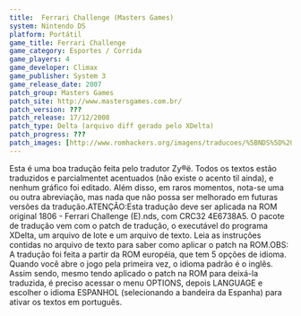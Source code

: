 ```yaml
---
title:  Ferrari Challenge (Masters Games)
system: Nintendo DS
platform: Portátil
game_title: Ferrari Challenge
game_category: Esportes / Corrida
game_players: 4
game_developer: Climax
game_publisher: System 3
game_release_date: 2007
patch_group: Masters Games
patch_site: http://www.mastersgames.com.br/
patch_version: ???
patch_release: 17/12/2008
patch_type: Delta (arquivo diff gerado pelo XDelta)
patch_progress: ???
patch_images: [http://www.romhackers.org/imagens/traducoes/%5BNDS%5D%20Ferrari%20Challenge%20-%20Masters%20Games%20-%201.png,http://www.romhackers.org/imagens/traducoes/%5BNDS%5D%20Ferrari%20Challenge%20-%20Masters%20Games%20-%202.png,http://www.romhackers.org/imagens/traducoes/%5BNDS%5D%20Ferrari%20Challenge%20-%20Masters%20Games%20-%203.png]
---
```

Esta é uma boa tradução feita pelo tradutor Zy®ë. Todos os textos estão traduzidos e parcialmentet acentuados (não existe o acento til ainda), e nenhum gráfico foi editado. Além disso, em raros momentos, nota-se uma ou outra abreviação, mas nada que não possa ser melhorado em futuras versões da tradução.ATENÇÃO:Esta tradução deve ser aplicada na ROM original 1806 - Ferrari Challenge (E).nds, com CRC32 4E6738A5. O pacote de tradução vem com o patch de tradução, o executável do programa XDelta, um arquivo de lote e um arquivo de texto. Leia as instruções contidas no arquivo de texto para saber como aplicar o patch na ROM.OBS: A tradução foi feita a partir da ROM européia, que tem 5 opções de idioma. Quando você abre o jogo pela primeira vez, o idioma padrão é o inglês. Assim sendo, mesmo tendo aplicado o patch na ROM para deixá-la traduzida, é preciso acessar o menu OPTIONS, depois LANGUAGE e escolher o idioma ESPANHOL (selecionando a bandeira da Espanha) para ativar os textos em português.